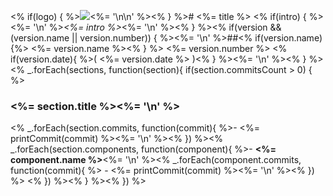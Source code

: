 <% if(logo) { %><img src="<%= logo %>" /><%= '\n\n' %><% } %># <%= title %>
<% if(intro) { %><%= '\n' %>_<%= intro %>_<%= '\n' %><% } %><% if(version && (version.name || version.number)) { %><%= '\n' %>##<% if(version.name){%> <%= version.name %><% } %> <%= version.number %> <% if(version.date){ %>( <%= version.date %> )<% } %><%= '\n' %><% } %><% _.forEach(sections, function(section){ if(section.commitsCount > 0) { %>
### <%= section.title %><%= '\n' %>
<% _.forEach(section.commits, function(commit){ %>- <%= printCommit(commit) %><%= '\n' %><% }) %><% _.forEach(section.components, function(component){ %>- **<%= component.name %>**<%= '\n' %><% _.forEach(component.commits, function(commit){ %>    - <%= printCommit(commit) %><%= '\n' %><% }) %>
<% }) %><% } %><% }) %>